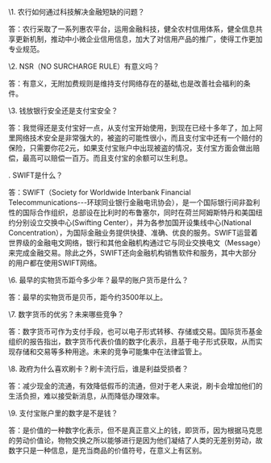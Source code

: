 \1.        农行如何通过科技解决金融短缺的问题？

答：农行采取了一系列惠农平台，运用金融科技，健全农村信用体系，健全信息共享更新机制，推动中小微企业信用信息，加大了对信用产品的推广，使得工作更加专业规范。

\2.        NSR（NO SURCHARGE RULE）有意义吗？

答：有意义，无附加费规则是维持支付网络存在的基础,也是改善社会福利的条件。

\3.        钱放银行安全还是支付宝安全？

答：我觉得还是支付宝好一点，从支付宝开始使用，到现在已经十多年了，加上阿里网络技术安全是非常强大的，被盗的可能性很小，而且支付宝中还有一个赔付的保险，只需要你花2元，如果支付宝账户中出现被盗的情况，支付宝方面会做出赔偿，最高可以赔偿一百万。而且支付宝的余额可以生利息。

\.        SWIFT是什么？

答：SWIFT（Society for Worldwide Interbank Financial Telecommunications---环球同业银行金融电讯协会），是一个国际银行间非盈利性的国际合作组织，总部设在比利时的布鲁塞尔，同时在荷兰阿姆斯特丹和美国纽约分别设立交换中心(Swifting Center），并为各参加国开设集线中心(National Concentration），为国际金融业务提供快捷、准确、优良的服务。SWIFT运营着世界级的金融电文网络，银行和其他金融机构通过它与同业交换电文（Message）来完成金融交易。除此之外，SWIFT还向金融机构销售软件和服务，其中大部分的用户都在使用SWIFT网络。

\6.        最早的实物货币距今多少年？最早的账户货币是什么？

答：最早的实物货币是贝币，距今约3500年以上。

\7.        数字货币的优劣？未来哪些竞争？

答：数字货币可作为支付手段，也可以电子形式转移、存储或交易。国际货币基金组织的报告指出，数字货币代表价值的数字化表示，且基于电子形式获取，从而实现存储和交易等多种用途。未来的竞争可能集中在法律监管上。

\8.        政府为什么喜欢刷卡？刷卡流行后，谁是利益受损者？

答：减少现金的流通，有效降低假币的流通，但对于老人来说，刷卡会增加他们的生活负担，难以接受新消息，从而降低办理效率。

\9.        支付宝账户里的数字是不是钱？

答：是价值的一种数字化表示，但不是真正意义上的钱，即货币，因为根据马克思的劳动价值论，物物交换之所以能够进行是因为他们凝结了人类的无差别劳动，故数字只是一种信息，是充当商品的价值符号，在意义上有区别。

 

 